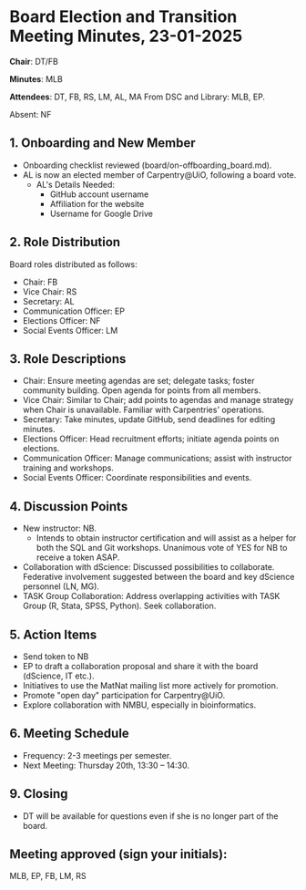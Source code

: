 # Board Election and Transition Meeting Minutes, 23-01-2025

**Chair**: DT/FB

**Minutes**: MLB

**Attendees**: DT, FB, RS, LM, AL, MA From DSC and Library: MLB, EP. 

Absent: NF
    

## 1. Onboarding and New Member

* Onboarding checklist reviewed (board/on-offboarding_board.md).
* AL is now an elected member of Carpentry@UiO, following a board vote.
    * AL's Details Needed:
        * GitHub account username
        * Affiliation for the website
        * Username for Google Drive

## 2. Role Distribution

Board roles distributed as follows:
* Chair: FB
* Vice Chair: RS
* Secretary: AL
* Communication Officer: EP
* Elections Officer: NF
* Social Events Officer: LM

## 3. Role Descriptions
* Chair: Ensure meeting agendas are set; delegate tasks; foster community building. Open agenda for points from all members.
* Vice Chair: Similar to Chair; add points to agendas and manage strategy when Chair is unavailable. Familiar with Carpentries' operations.
* Secretary: Take minutes, update GitHub, send deadlines for editing minutes.
* Elections Officer: Head recruitment efforts; initiate agenda points on elections.
* Communication Officer: Manage communications; assist with instructor training and workshops.
* Social Events Officer: Coordinate responsibilities and events.

## 4. Discussion Points

* New instructor: NB. 
    * Intends to obtain instructor certification and will assist as a helper for both the SQL and Git workshops. Unanimous vote of YES for NB to receive a token ASAP.
* Collaboration with dScience: Discussed possibilities to collaborate. Federative involvement suggested between the board and key dScience personnel (LN, MG).
* TASK Group Collaboration: Address overlapping activities with TASK Group (R, Stata, SPSS, Python). Seek collaboration.

## 5. Action Items

* Send token to NB
* EP to draft a collaboration proposal and share it with the board (dScience, IT etc.).
* Initiatives to use the MatNat mailing list more actively for promotion.
* Promote "open day" participation for Carpentry@UiO.
* Explore collaboration with NMBU, especially in bioinformatics.

## 6. Meeting Schedule

* Frequency: 2-3 meetings per semester.
* Next Meeting: Thursday 20th, 13:30 – 14:30.

## 9. Closing

* DT will be available for questions even if she is no longer part of the board.

## Meeting approved (sign your initials): 

MLB, EP, FB, LM, RS

